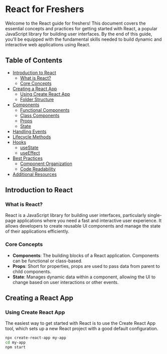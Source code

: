 # React for Freshers

Welcome to the React guide for freshers! This document covers the essential concepts and practices for getting started with React, a popular JavaScript library for building user interfaces. By the end of this guide, you'll be equipped with the fundamental skills needed to build dynamic and interactive web applications using React.

## Table of Contents

- [Introduction to React](#introduction-to-react)
  - [What is React?](#what-is-react)
  - [Core Concepts](#core-concepts)
- [Creating a React App](#creating-a-react-app)
  - [Using Create React App](#using-create-react-app)
  - [Folder Structure](#folder-structure)
- [Components](#components)
  - [Functional Components](#functional-components)
  - [Class Components](#class-components)
  - [Props](#props)
  - [State](#state)
- [Handling Events](#handling-events)
- [Lifecycle Methods](#lifecycle-methods)
- [Hooks](#hooks)
  - [useState](#usestate)
  - [useEffect](#useeffect)
- [Best Practices](#best-practices)
  - [Component Organization](#component-organization)
  - [Code Readability](#code-readability)
- [Additional Resources](#additional-resources)

## Introduction to React

### What is React?

React is a JavaScript library for building user interfaces, particularly single-page applications where you need a fast and interactive user experience. It allows developers to create reusable UI components and manage the state of their applications efficiently.

### Core Concepts

- **Components**: The building blocks of a React application. Components can be functional or class-based.
- **Props**: Short for properties, props are used to pass data from parent to child components.
- **State**: Manages dynamic data within a component, allowing the UI to change based on user interactions or other events.

## Creating a React App

### Using Create React App

The easiest way to get started with React is to use the Create React App tool, which sets up a new React project with a good default configuration.

```bash
npx create-react-app my-app
cd my-app
npm start
